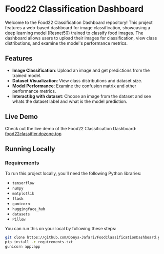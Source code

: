 # Food22 Classification Dashboard

Welcome to the Food22 Classification Dashboard repository! This project features a web-based dashboard for image classification, showcasing a deep learning model (Resnet50) trained to classify food images. The dashboard allows users to upload their images for classification, view class distributions, and examine the model's performance metrics.

## Features

- **Image Classification**: Upload an image and get predictions from the trained model.
- **Dataset Visualization**: View class distributions and dataset size.
- **Model Performance**: Examine the confusion matrix and other performance metrics.
- **Interactibg with dataset**: Choose an image from the dataset and see whats the dataset label and what is the model prediction.

## Live Demo

Check out the live demo of the Food22 Classification Dashboard: [food22classifier.dpzone.top](https://food22classifier.dpzone.top)

## Running Locally

### Requirements

To run this project locally, you'll need the following Python libraries:

- `tensorflow`
- `numpy`
- `matplotlib`
- `flask`
- `gunicorn`
- `huggingface_hub`
- `datasets`
- `Pillow`

You can run this on your local by following these steps:

```bash
git clone https://github.com/Donya-Jafari/FoodClassificationDashboard.git
pip install -r requirements.txt
gunicorn app:app
